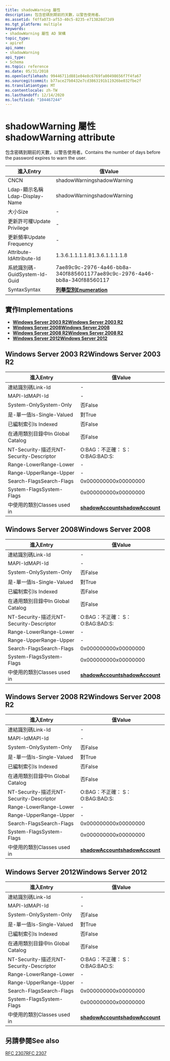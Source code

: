 ```yaml
---
title: shadowWarning 屬性
description: 包含密碼到期前的天數，以警告使用者。
ms.assetid: f4ffa073-af53-40c5-8235-e713828d72d9
ms.tgt_platform: multiple
keywords:
- shadowWarning 屬性 AD 架構
topic_type:
- apiref
api_name:
- shadowWarning
api_type:
- Schema
ms.topic: reference
ms.date: 05/31/2018
ms.openlocfilehash: 99446711d881e04e8c6769fa00498656f7f4fa67
ms.sourcegitcommit: b77ace27b0432e7cd3863191b11926be032fbe2f
ms.translationtype: MT
ms.contentlocale: zh-TW
ms.lasthandoff: 12/14/2020
ms.locfileid: "104467244"
---
```

# <a name="shadowwarning-attribute"></a><span data-ttu-id="80878-104">shadowWarning 屬性</span><span class="sxs-lookup"><span data-stu-id="80878-104">shadowWarning attribute</span></span>

<span data-ttu-id="80878-105">包含密碼到期前的天數，以警告使用者。</span><span class="sxs-lookup"><span data-stu-id="80878-105">Contains the number of days before the password expires to warn the user.</span></span>



| <span data-ttu-id="80878-106">進入</span><span class="sxs-lookup"><span data-stu-id="80878-106">Entry</span></span> | <span data-ttu-id="80878-107">值</span><span class="sxs-lookup"><span data-stu-id="80878-107">Value</span></span> |
|-------------------|--------------------------------------|
| <span data-ttu-id="80878-108">CN</span><span class="sxs-lookup"><span data-stu-id="80878-108">CN</span></span>                | <span data-ttu-id="80878-109">shadowWarning</span><span class="sxs-lookup"><span data-stu-id="80878-109">shadowWarning</span></span>                        |
| <span data-ttu-id="80878-110">Ldap-顯示名稱</span><span class="sxs-lookup"><span data-stu-id="80878-110">Ldap-Display-Name</span></span> | <span data-ttu-id="80878-111">shadowWarning</span><span class="sxs-lookup"><span data-stu-id="80878-111">shadowWarning</span></span>                        |
| <span data-ttu-id="80878-112">大小</span><span class="sxs-lookup"><span data-stu-id="80878-112">Size</span></span>              | \-                                   |
| <span data-ttu-id="80878-113">更新許可權</span><span class="sxs-lookup"><span data-stu-id="80878-113">Update Privilege</span></span>  | \-                                   |
| <span data-ttu-id="80878-114">更新頻率</span><span class="sxs-lookup"><span data-stu-id="80878-114">Update Frequency</span></span>  | \-                                   |
| <span data-ttu-id="80878-115">Attribute-Id</span><span class="sxs-lookup"><span data-stu-id="80878-115">Attribute-Id</span></span>      | <span data-ttu-id="80878-116">1.3.6.1.1.1.1.8</span><span class="sxs-lookup"><span data-stu-id="80878-116">1.3.6.1.1.1.1.8</span></span>                      |
| <span data-ttu-id="80878-117">系統識別碼-Guid</span><span class="sxs-lookup"><span data-stu-id="80878-117">System-Id-Guid</span></span>    | <span data-ttu-id="80878-118">7ae89c9c-2976-4a46-bb8a-340f88560117</span><span class="sxs-lookup"><span data-stu-id="80878-118">7ae89c9c-2976-4a46-bb8a-340f88560117</span></span> |
| <span data-ttu-id="80878-119">Syntax</span><span class="sxs-lookup"><span data-stu-id="80878-119">Syntax</span></span>            | [<span data-ttu-id="80878-120">**列舉型別**</span><span class="sxs-lookup"><span data-stu-id="80878-120">**Enumeration**</span></span>](s-enumeration.md) |



## <a name="implementations"></a><span data-ttu-id="80878-121">實作</span><span class="sxs-lookup"><span data-stu-id="80878-121">Implementations</span></span>

-   [<span data-ttu-id="80878-122">**Windows Server 2003 R2**</span><span class="sxs-lookup"><span data-stu-id="80878-122">**Windows Server 2003 R2**</span></span>](#windows-server-2003-r2)
-   [<span data-ttu-id="80878-123">**Windows Server 2008**</span><span class="sxs-lookup"><span data-stu-id="80878-123">**Windows Server 2008**</span></span>](#windows-server-2008)
-   [<span data-ttu-id="80878-124">**Windows Server 2008 R2**</span><span class="sxs-lookup"><span data-stu-id="80878-124">**Windows Server 2008 R2**</span></span>](#windows-server-2008-r2)
-   [<span data-ttu-id="80878-125">**Windows Server 2012**</span><span class="sxs-lookup"><span data-stu-id="80878-125">**Windows Server 2012**</span></span>](#windows-server-2012)

## <a name="windows-server-2003-r2"></a><span data-ttu-id="80878-126">Windows Server 2003 R2</span><span class="sxs-lookup"><span data-stu-id="80878-126">Windows Server 2003 R2</span></span>



| <span data-ttu-id="80878-127">進入</span><span class="sxs-lookup"><span data-stu-id="80878-127">Entry</span></span> | <span data-ttu-id="80878-128">值</span><span class="sxs-lookup"><span data-stu-id="80878-128">Value</span></span> |
|------------------------|-----------------------------------------------------|
| <span data-ttu-id="80878-129">連結識別碼</span><span class="sxs-lookup"><span data-stu-id="80878-129">Link-Id</span></span>                | \-                                                  |
| <span data-ttu-id="80878-130">MAPI-Id</span><span class="sxs-lookup"><span data-stu-id="80878-130">MAPI-Id</span></span>                | \-                                                  |
| <span data-ttu-id="80878-131">System-Only</span><span class="sxs-lookup"><span data-stu-id="80878-131">System-Only</span></span>            | <span data-ttu-id="80878-132">否</span><span class="sxs-lookup"><span data-stu-id="80878-132">False</span></span>                                               |
| <span data-ttu-id="80878-133">是-單一值</span><span class="sxs-lookup"><span data-stu-id="80878-133">Is-Single-Valued</span></span>       | <span data-ttu-id="80878-134">對</span><span class="sxs-lookup"><span data-stu-id="80878-134">True</span></span>                                                |
| <span data-ttu-id="80878-135">已編制索引</span><span class="sxs-lookup"><span data-stu-id="80878-135">Is Indexed</span></span>             | <span data-ttu-id="80878-136">否</span><span class="sxs-lookup"><span data-stu-id="80878-136">False</span></span>                                               |
| <span data-ttu-id="80878-137">在通用類別目錄中</span><span class="sxs-lookup"><span data-stu-id="80878-137">In Global Catalog</span></span>      | <span data-ttu-id="80878-138">否</span><span class="sxs-lookup"><span data-stu-id="80878-138">False</span></span>                                               |
| <span data-ttu-id="80878-139">NT-Security-描述元</span><span class="sxs-lookup"><span data-stu-id="80878-139">NT-Security-Descriptor</span></span> | <span data-ttu-id="80878-140">O:BAG：不正確： S：</span><span class="sxs-lookup"><span data-stu-id="80878-140">O:BAG:BAD:S:</span></span>                                        |
| <span data-ttu-id="80878-141">Range-Lower</span><span class="sxs-lookup"><span data-stu-id="80878-141">Range-Lower</span></span>            | \-                                                  |
| <span data-ttu-id="80878-142">Range-Upper</span><span class="sxs-lookup"><span data-stu-id="80878-142">Range-Upper</span></span>            | \-                                                  |
| <span data-ttu-id="80878-143">Search-Flags</span><span class="sxs-lookup"><span data-stu-id="80878-143">Search-Flags</span></span>           | <span data-ttu-id="80878-144">0x00000000</span><span class="sxs-lookup"><span data-stu-id="80878-144">0x00000000</span></span>                                          |
| <span data-ttu-id="80878-145">System-Flags</span><span class="sxs-lookup"><span data-stu-id="80878-145">System-Flags</span></span>           | <span data-ttu-id="80878-146">0x00000000</span><span class="sxs-lookup"><span data-stu-id="80878-146">0x00000000</span></span>                                          |
| <span data-ttu-id="80878-147">中使用的類別</span><span class="sxs-lookup"><span data-stu-id="80878-147">Classes used in</span></span>        | [<span data-ttu-id="80878-148">**shadowAccount**</span><span class="sxs-lookup"><span data-stu-id="80878-148">**shadowAccount**</span></span>](c-shadowaccount.md)<br/> |



## <a name="windows-server-2008"></a><span data-ttu-id="80878-149">Windows Server 2008</span><span class="sxs-lookup"><span data-stu-id="80878-149">Windows Server 2008</span></span>



| <span data-ttu-id="80878-150">進入</span><span class="sxs-lookup"><span data-stu-id="80878-150">Entry</span></span> | <span data-ttu-id="80878-151">值</span><span class="sxs-lookup"><span data-stu-id="80878-151">Value</span></span> |
|------------------------|-----------------------------------------------------|
| <span data-ttu-id="80878-152">連結識別碼</span><span class="sxs-lookup"><span data-stu-id="80878-152">Link-Id</span></span>                | \-                                                  |
| <span data-ttu-id="80878-153">MAPI-Id</span><span class="sxs-lookup"><span data-stu-id="80878-153">MAPI-Id</span></span>                | \-                                                  |
| <span data-ttu-id="80878-154">System-Only</span><span class="sxs-lookup"><span data-stu-id="80878-154">System-Only</span></span>            | <span data-ttu-id="80878-155">否</span><span class="sxs-lookup"><span data-stu-id="80878-155">False</span></span>                                               |
| <span data-ttu-id="80878-156">是-單一值</span><span class="sxs-lookup"><span data-stu-id="80878-156">Is-Single-Valued</span></span>       | <span data-ttu-id="80878-157">對</span><span class="sxs-lookup"><span data-stu-id="80878-157">True</span></span>                                                |
| <span data-ttu-id="80878-158">已編制索引</span><span class="sxs-lookup"><span data-stu-id="80878-158">Is Indexed</span></span>             | <span data-ttu-id="80878-159">否</span><span class="sxs-lookup"><span data-stu-id="80878-159">False</span></span>                                               |
| <span data-ttu-id="80878-160">在通用類別目錄中</span><span class="sxs-lookup"><span data-stu-id="80878-160">In Global Catalog</span></span>      | <span data-ttu-id="80878-161">否</span><span class="sxs-lookup"><span data-stu-id="80878-161">False</span></span>                                               |
| <span data-ttu-id="80878-162">NT-Security-描述元</span><span class="sxs-lookup"><span data-stu-id="80878-162">NT-Security-Descriptor</span></span> | <span data-ttu-id="80878-163">O:BAG：不正確： S：</span><span class="sxs-lookup"><span data-stu-id="80878-163">O:BAG:BAD:S:</span></span>                                        |
| <span data-ttu-id="80878-164">Range-Lower</span><span class="sxs-lookup"><span data-stu-id="80878-164">Range-Lower</span></span>            | \-                                                  |
| <span data-ttu-id="80878-165">Range-Upper</span><span class="sxs-lookup"><span data-stu-id="80878-165">Range-Upper</span></span>            | \-                                                  |
| <span data-ttu-id="80878-166">Search-Flags</span><span class="sxs-lookup"><span data-stu-id="80878-166">Search-Flags</span></span>           | <span data-ttu-id="80878-167">0x00000000</span><span class="sxs-lookup"><span data-stu-id="80878-167">0x00000000</span></span>                                          |
| <span data-ttu-id="80878-168">System-Flags</span><span class="sxs-lookup"><span data-stu-id="80878-168">System-Flags</span></span>           | <span data-ttu-id="80878-169">0x00000000</span><span class="sxs-lookup"><span data-stu-id="80878-169">0x00000000</span></span>                                          |
| <span data-ttu-id="80878-170">中使用的類別</span><span class="sxs-lookup"><span data-stu-id="80878-170">Classes used in</span></span>        | [<span data-ttu-id="80878-171">**shadowAccount**</span><span class="sxs-lookup"><span data-stu-id="80878-171">**shadowAccount**</span></span>](c-shadowaccount.md)<br/> |



## <a name="windows-server-2008-r2"></a><span data-ttu-id="80878-172">Windows Server 2008 R2</span><span class="sxs-lookup"><span data-stu-id="80878-172">Windows Server 2008 R2</span></span>



| <span data-ttu-id="80878-173">進入</span><span class="sxs-lookup"><span data-stu-id="80878-173">Entry</span></span> | <span data-ttu-id="80878-174">值</span><span class="sxs-lookup"><span data-stu-id="80878-174">Value</span></span> |
|------------------------|-----------------------------------------------------|
| <span data-ttu-id="80878-175">連結識別碼</span><span class="sxs-lookup"><span data-stu-id="80878-175">Link-Id</span></span>                | \-                                                  |
| <span data-ttu-id="80878-176">MAPI-Id</span><span class="sxs-lookup"><span data-stu-id="80878-176">MAPI-Id</span></span>                | \-                                                  |
| <span data-ttu-id="80878-177">System-Only</span><span class="sxs-lookup"><span data-stu-id="80878-177">System-Only</span></span>            | <span data-ttu-id="80878-178">否</span><span class="sxs-lookup"><span data-stu-id="80878-178">False</span></span>                                               |
| <span data-ttu-id="80878-179">是-單一值</span><span class="sxs-lookup"><span data-stu-id="80878-179">Is-Single-Valued</span></span>       | <span data-ttu-id="80878-180">對</span><span class="sxs-lookup"><span data-stu-id="80878-180">True</span></span>                                                |
| <span data-ttu-id="80878-181">已編制索引</span><span class="sxs-lookup"><span data-stu-id="80878-181">Is Indexed</span></span>             | <span data-ttu-id="80878-182">否</span><span class="sxs-lookup"><span data-stu-id="80878-182">False</span></span>                                               |
| <span data-ttu-id="80878-183">在通用類別目錄中</span><span class="sxs-lookup"><span data-stu-id="80878-183">In Global Catalog</span></span>      | <span data-ttu-id="80878-184">否</span><span class="sxs-lookup"><span data-stu-id="80878-184">False</span></span>                                               |
| <span data-ttu-id="80878-185">NT-Security-描述元</span><span class="sxs-lookup"><span data-stu-id="80878-185">NT-Security-Descriptor</span></span> | <span data-ttu-id="80878-186">O:BAG：不正確： S：</span><span class="sxs-lookup"><span data-stu-id="80878-186">O:BAG:BAD:S:</span></span>                                        |
| <span data-ttu-id="80878-187">Range-Lower</span><span class="sxs-lookup"><span data-stu-id="80878-187">Range-Lower</span></span>            | \-                                                  |
| <span data-ttu-id="80878-188">Range-Upper</span><span class="sxs-lookup"><span data-stu-id="80878-188">Range-Upper</span></span>            | \-                                                  |
| <span data-ttu-id="80878-189">Search-Flags</span><span class="sxs-lookup"><span data-stu-id="80878-189">Search-Flags</span></span>           | <span data-ttu-id="80878-190">0x00000000</span><span class="sxs-lookup"><span data-stu-id="80878-190">0x00000000</span></span>                                          |
| <span data-ttu-id="80878-191">System-Flags</span><span class="sxs-lookup"><span data-stu-id="80878-191">System-Flags</span></span>           | <span data-ttu-id="80878-192">0x00000000</span><span class="sxs-lookup"><span data-stu-id="80878-192">0x00000000</span></span>                                          |
| <span data-ttu-id="80878-193">中使用的類別</span><span class="sxs-lookup"><span data-stu-id="80878-193">Classes used in</span></span>        | [<span data-ttu-id="80878-194">**shadowAccount**</span><span class="sxs-lookup"><span data-stu-id="80878-194">**shadowAccount**</span></span>](c-shadowaccount.md)<br/> |



## <a name="windows-server-2012"></a><span data-ttu-id="80878-195">Windows Server 2012</span><span class="sxs-lookup"><span data-stu-id="80878-195">Windows Server 2012</span></span>



| <span data-ttu-id="80878-196">進入</span><span class="sxs-lookup"><span data-stu-id="80878-196">Entry</span></span> | <span data-ttu-id="80878-197">值</span><span class="sxs-lookup"><span data-stu-id="80878-197">Value</span></span> |
|------------------------|-----------------------------------------------------|
| <span data-ttu-id="80878-198">連結識別碼</span><span class="sxs-lookup"><span data-stu-id="80878-198">Link-Id</span></span>                | \-                                                  |
| <span data-ttu-id="80878-199">MAPI-Id</span><span class="sxs-lookup"><span data-stu-id="80878-199">MAPI-Id</span></span>                | \-                                                  |
| <span data-ttu-id="80878-200">System-Only</span><span class="sxs-lookup"><span data-stu-id="80878-200">System-Only</span></span>            | <span data-ttu-id="80878-201">否</span><span class="sxs-lookup"><span data-stu-id="80878-201">False</span></span>                                               |
| <span data-ttu-id="80878-202">是-單一值</span><span class="sxs-lookup"><span data-stu-id="80878-202">Is-Single-Valued</span></span>       | <span data-ttu-id="80878-203">對</span><span class="sxs-lookup"><span data-stu-id="80878-203">True</span></span>                                                |
| <span data-ttu-id="80878-204">已編制索引</span><span class="sxs-lookup"><span data-stu-id="80878-204">Is Indexed</span></span>             | <span data-ttu-id="80878-205">否</span><span class="sxs-lookup"><span data-stu-id="80878-205">False</span></span>                                               |
| <span data-ttu-id="80878-206">在通用類別目錄中</span><span class="sxs-lookup"><span data-stu-id="80878-206">In Global Catalog</span></span>      | <span data-ttu-id="80878-207">否</span><span class="sxs-lookup"><span data-stu-id="80878-207">False</span></span>                                               |
| <span data-ttu-id="80878-208">NT-Security-描述元</span><span class="sxs-lookup"><span data-stu-id="80878-208">NT-Security-Descriptor</span></span> | <span data-ttu-id="80878-209">O:BAG：不正確： S：</span><span class="sxs-lookup"><span data-stu-id="80878-209">O:BAG:BAD:S:</span></span>                                        |
| <span data-ttu-id="80878-210">Range-Lower</span><span class="sxs-lookup"><span data-stu-id="80878-210">Range-Lower</span></span>            | \-                                                  |
| <span data-ttu-id="80878-211">Range-Upper</span><span class="sxs-lookup"><span data-stu-id="80878-211">Range-Upper</span></span>            | \-                                                  |
| <span data-ttu-id="80878-212">Search-Flags</span><span class="sxs-lookup"><span data-stu-id="80878-212">Search-Flags</span></span>           | <span data-ttu-id="80878-213">0x00000000</span><span class="sxs-lookup"><span data-stu-id="80878-213">0x00000000</span></span>                                          |
| <span data-ttu-id="80878-214">System-Flags</span><span class="sxs-lookup"><span data-stu-id="80878-214">System-Flags</span></span>           | <span data-ttu-id="80878-215">0x00000000</span><span class="sxs-lookup"><span data-stu-id="80878-215">0x00000000</span></span>                                          |
| <span data-ttu-id="80878-216">中使用的類別</span><span class="sxs-lookup"><span data-stu-id="80878-216">Classes used in</span></span>        | [<span data-ttu-id="80878-217">**shadowAccount**</span><span class="sxs-lookup"><span data-stu-id="80878-217">**shadowAccount**</span></span>](c-shadowaccount.md)<br/> |



## <a name="see-also"></a><span data-ttu-id="80878-218">另請參閱</span><span class="sxs-lookup"><span data-stu-id="80878-218">See also</span></span>

<dl> <dt>

[<span data-ttu-id="80878-219">RFC 2307</span><span class="sxs-lookup"><span data-stu-id="80878-219">RFC 2307</span></span>](https://www.ietf.org/rfc/rfc2307.txt)
</dt> </dl>

 

 





